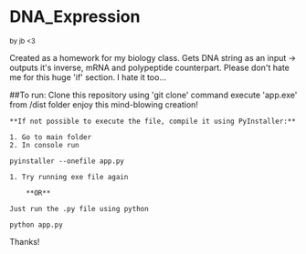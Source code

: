 # DNA_Expression
<sub>by jb <3</sub>

Created as a homework for my biology class.
Gets DNA string as an input -> outputs it's inverse, mRNA and polypeptide counterpart.
Please don't hate me for this huge 'if' section. I hate it too...

##To run:
		Clone this repository using 'git clone' command
		execute 'app.exe' from /dist folder
		enjoy this mind-blowing creation!

	**If not possible to execute the file, compile it using PyInstaller:**

	1. Go to main folder
	2. In console run
```
pyinstaller --onefile app.py
```
	1. Try running exe file again

		**OR**

	Just run the .py file using python
```
python app.py
```

Thanks!